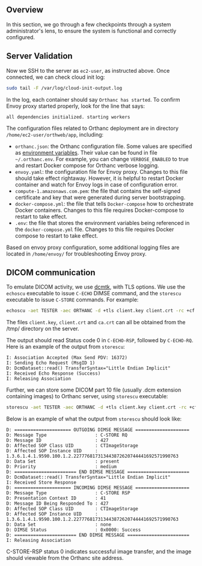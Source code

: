 ## Overview
In this section, we go through a few checkpoints through a system administrator's lens, to ensure the system is functional and correctly configured.

## Server Validation

Now we SSH to the server as `ec2-user`, as instructed above. Once connected, we can check cloud init log:
```sh
sudo tail -F /var/log/cloud-init-output.log
```
In the log, each container should say `Orthanc has started`. To confirm Envoy proxy started properly, look for the line that says:
```
all dependencies initialized. starting workers
```
The configuration files related to Orthanc deployment are in directory `/home/ec2-user/orthweb/app`, including:

* `orthanc.json`: the Orthanc configuration file. Some values are specified as [environment variables](https://book.orthanc-server.com/users/configuration.html#environment-variables). Their value can be found in file `~/.orthanc.env`. For example, you can change `VERBOSE_ENABLED` to true and restart Docker compose for Orthanc verbose logging.
* `envoy.yaml`: the configuration file for Envoy proxy. Changes to this file should take effect rightaway. However, it is helpful to restart Docker container and watch for Envoy logs in case of configuration error.
* `compute-1.amazonaws.com.pem`: the file that contains the self-signed certificate and key that were generated during server bootstrapping. 
* `docker-compose.yml`: the file that tells `Docker-compose` how to orchestrate Docker containers. Changes to this file requires Docker-compose to restart to take effect.
* `.env`: the file that stores the environment variables being referenced in the `docker-compose.yml` file. Changes to this file requires Docker compose to restart to take effect.

Based on envoy proxy configuration, some additional logging files are located in `/home/envoy/` for troubleshooting Envoy proxy.

## DICOM communication

To emulate DICOM activity,  we use [dcmtk](https://dicom.offis.de/dcmtk.php.en), with TLS options. We use the `echoscu` executable to issue `C-ECHO` DIMSE command, and the `storescu` executable to issue `C-STORE` commands. For example:

```sh
echoscu -aet TESTER -aec ORTHANC -d +tls client.key client.crt -rc +cf ca.crt ec2-35-183-66-248.ca-central-1.compute.amazonaws.com 11112
```
The files `client.key`, `client.crt` and `ca.crt` can all be obtained from the /tmp/ directory on the server. 


The output should read Status code 0 in `C-ECHO-RSP`, followed by `C-ECHO-RQ`. Here is an example of the output from `storescu`:

```
I: Association Accepted (Max Send PDV: 16372)
I: Sending Echo Request (MsgID 1)
D: DcmDataset::read() TransferSyntax="Little Endian Implicit"
I: Received Echo Response (Success)
I: Releasing Association
```

Further, we can store some DICOM part 10 file (usually .dcm extension containing images) to Orthanc server, using `storescu` executable:

```sh
storescu -aet TESTER -aec ORTHANC -d +tls client.key client.crt -rc +cf ca.crt ec2-35-183-66-248.ca-central-1.compute.amazonaws.com 11112 DICOM_Images/COVID/56364823.dcm
```

Below is an example of what the output from `storescu` should look like:

```
D: ===================== OUTGOING DIMSE MESSAGE ====================
D: Message Type                  : C-STORE RQ
D: Message ID                    : 427
D: Affected SOP Class UID        : CTImageStorage
D: Affected SOP Instance UID     : 1.3.6.1.4.1.9590.100.1.2.227776817313443872620744441692571990763
D: Data Set                      : present
D: Priority                      : medium
D: ======================= END DIMSE MESSAGE =======================
D: DcmDataset::read() TransferSyntax="Little Endian Implicit"
I: Received Store Response
D: ===================== INCOMING DIMSE MESSAGE ====================
D: Message Type                  : C-STORE RSP
D: Presentation Context ID       : 41
D: Message ID Being Responded To : 427
D: Affected SOP Class UID        : CTImageStorage
D: Affected SOP Instance UID     : 1.3.6.1.4.1.9590.100.1.2.227776817313443872620744441692571990763
D: Data Set                      : none
D: DIMSE Status                  : 0x0000: Success
D: ======================= END DIMSE MESSAGE =======================
I: Releasing Association
```

C-STORE-RSP status 0 indicates successful image transfer, and the image should viewable from the Orthanc site address. 